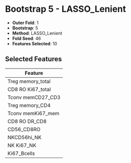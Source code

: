 # Bootstrap 5 - LASSO_Lenient

- **Outer Fold**: 1
- **Bootstrap**: 5
- **Method**: LASSO_Lenient
- **Fold Seed**: 46
- **Features Selected**: 10

## Selected Features

| Feature |
|---------|
| Treg memory_total |
| CD8 RO Ki67_total |
| Tconv memCD27_CD3 |
| Treg memory_CD4 |
| Tconv memKi67_mem |
| CD8 RO DR_CD8 |
| CD56_CD8RO |
| NKCD56hi_NK |
| NK Ki67_NK |
| Ki67_Bcells |
